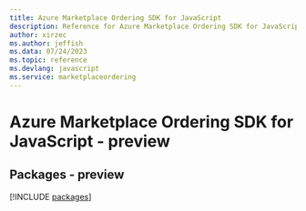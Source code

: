 ```yaml
---
title: Azure Marketplace Ordering SDK for JavaScript
description: Reference for Azure Marketplace Ordering SDK for JavaScript
author: xirzec
ms.author: jeffish
ms.data: 07/24/2023
ms.topic: reference
ms.devlang: javascript
ms.service: marketplaceordering
---
```

# Azure Marketplace Ordering SDK for JavaScript - preview
## Packages - preview
[!INCLUDE [packages](marketplace-ordering-index.md)]